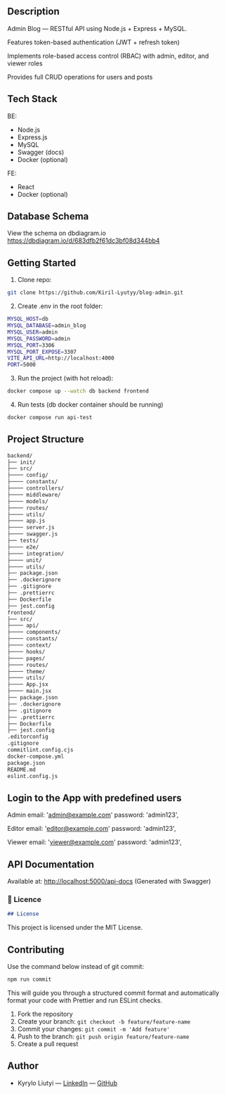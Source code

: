 ## Description

Admin Blog — RESTful API using Node.js + Express + MySQL.

Features token-based authentication (JWT + refresh token)

Implements role-based access control (RBAC) with admin, editor, and viewer roles

Provides full CRUD operations for users and posts

## Tech Stack

BE:
- Node.js
- Express.js
- MySQL
- Swagger (docs)
- Docker (optional)

FE:
- React
- Docker (optional)

## Database Schema
View the schema on dbdiagram.io https://dbdiagram.io/d/683dfb2f61dc3bf08d344bb4

## Getting Started

1. Clone repo:
```bash
git clone https://github.com/Kiril-Lyutyy/blog-admin.git
```

2. Create .env in the root folder:
```bash
MYSQL_HOST=db
MYSQL_DATABASE=admin_blog
MYSQL_USER=admin
MYSQL_PASSWORD=admin
MYSQL_PORT=3306
MYSQL_PORT_EXPOSE=3307
VITE_API_URL=http://localhost:4000
PORT=5000
```
3. Run the project (with hot reload):
```bash
docker compose up --watch db backend frontend
```

4. Run tests (db docker container should be running)
```bash
docker compose run api-test
```

## Project Structure
```bash
backend/
├── init/
├── src/
├──── config/
├──── constants/
├──── controllers/
├──── middleware/
├──── models/
├──── routes/
├──── utils/
├──── app.js
├──── server.js
├──── swagger.js
├── tests/
├──── e2e/
├──── integration/
├──── unit/
├──── utils/
├── package.json
├── .dockerignore
├── .gitignore
├── .prettierrc
├── Dockerfile
├── jest.config
frontend/
├── src/
├──── api/
├──── components/
├──── constants/
├──── context/
├──── hooks/
├──── pages/
├──── routes/
├──── theme/
├──── utils/
├──── App.jsx
├──── main.jsx
├── package.json
├── .dockerignore
├── .gitignore
├── .prettierrc
├── Dockerfile
├── jest.config
.editorconfig
.gitignore
commitlint.config.cjs
docker-compose.yml
package.json
README.md
eslint.config.js
```
## Login to the App with predefined users
Admin
email: 'admin@example.com'
password: 'admin123',

Editor
email: 'editor@example.com'
password: 'admin123',

Viewer
email: 'viewer@example.com'
password: 'admin123',

## API Documentation

Available at: [http://localhost:5000/api-docs](http://localhost:5000/api-docs)
(Generated with Swagger)

### 📄 Licence

```md
## License
```

This project is licensed under the MIT License.

## Contributing

Use the command below instead of git commit:

```bash
npm run commit
```
This will guide you through a structured commit format and automatically format your code with Prettier and run ESLint checks.

1. Fork the repository
2. Create your branch: `git checkout -b feature/feature-name`
3. Commit your changes: `git commit -m 'Add feature'`
4. Push to the branch: `git push origin feature/feature-name`
5. Create a pull request

## Author

- Kyrylo Liutyi — [LinkedIn](https://www.linkedin.com/in/kyrylo-liutyi-262231161/) — [GitHub](https://github.com/Kiril-  )